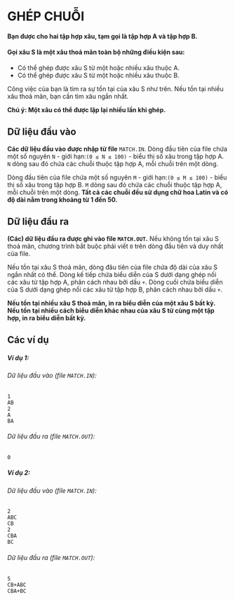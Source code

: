 # GHÉP CHUỖI

#### Bạn được cho hai tập hợp xâu, tạm gọi là tập hợp A và tập hợp B.
#### Gọi xâu S là một xâu thoả mãn toàn bộ những điều kiện sau:
- Có thể ghép được xâu S từ một hoặc nhiều xâu thuộc A.
- Có thể ghép được xâu S từ một hoặc nhiều xâu thuộc B.

Công việc của bạn là tìm ra sự tồn tại của xâu S như trên. Nếu tồn tại nhiều xâu thoả mãn, bạn cần tìm xâu ngắn nhất.

__Chú ý: Một xâu có thể được lặp lại nhiều lần khi ghép.__

## Dữ liệu đầu vào
__Các dữ liệu đầu vào được nhập từ file__ `MATCH.IN`.
Dòng đầu tiên của file chứa một số nguyên `N` - giới hạn:`(0 ≤ N ≤ 100)` - biểu thị số xâu trong tập hợp A.
`N` dòng sau đó chứa các chuỗi thuộc tập hợp A, mỗi chuỗi trên một dòng.

Dòng đầu tiên của file chứa một số nguyên `M` - giới hạn:`(0 ≤ M ≤ 100)` - biểu thị số xâu trong tập hợp B.
`M` dòng sau đó chứa các chuỗi thuộc tập hợp A, mỗi chuỗi trên một dòng.
__Tất cả các chuỗi đều sử dụng chữ hoa Latin và có độ dài nằm trong khoảng từ 1 đến 50.__

## Dữ liệu đầu ra
__(Các) dữ liệu đầu ra được ghi vào file `MATCH.OUT`.__
Nếu không tồn tại xâu S thoả mãn, chương trình bắt buộc phải viết `0` trên dòng đầu tiên và duy nhất của file. 

Nếu tồn tại xâu S thoả mãn, dòng đâu tiên của file chứa độ dài của xâu S ngắn nhất có thể. Dòng kế tiếp chứa biểu diễn của S dưới dạng ghép nối các xâu từ tập hợp A, phân cách nhau bởi dấu `+`. Dòng cuối chứa biểu diễn của S dưới dạng ghép nối các xâu từ tập hợp B, phân cách nhau bởi dấu `+`.

__Nếu tồn tại nhiều xâu S thoả mãn, in ra biểu diễn của một xâu S bất kỳ. Nếu tồn tại nhiều cách biểu diễn khác nhau của xâu S từ cùng một tập hợp, in ra biểu diễn bất kỳ.__

## Các ví dụ
##### Ví dụ 1:
###### Dữ liệu đầu vào (file `MATCH.IN`):
```
1
AB
2
A
BA
```
###### Dữ liệu đầu ra (file `MATCH.OUT`):
```
0
```

##### Ví dụ 2:
###### Dữ liệu đầu vào (file `MATCH.IN`):
```
2
ABC
CB
2
CBA
BC
```
###### Dữ liệu đầu ra (file `MATCH.OUT`):
```
5
CB+ABC
CBA+BC
```
